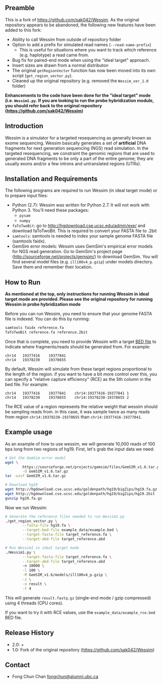 ## Preamble

This is a fork of https://github.com/sak042/Wessim. As the original repository 
appears to be abandoned, the following new features have been added to this 
fork:

* Ability to call Wessim from outside of repository folder
* Option to add a prefix for simulated read names (`--read-name-prefix`)
    + This is useful for situations where you want to track which reference 
        (e.g. haplotype) a read came from.
* Bug fix for paired-end mode when using the "ideal target" approach.
* Insert sizes are drawn from a normal distributon
* The original `getRegionVector` function has now been moved into its own 
    script (`get_region_vector.py`). 
* Cleaned up the original repository (e.g. removed the `Wessim_ver_1.0` folder)

**Enhancements to the code have been done for the "ideal target" mode (i.e.
`Wessim1.py`. If you are looking to run the probe hybridization module, you 
should refer back to the original repository (https://github.com/sak042/Wessim)**

## Introduction

Wessim is a simulator for a targeted resequencing as generally known as 
exome sequencing. Wessim basically generates a set of **artificial** DNA 
fragments for next generation sequencing (NGS) read simulation. In the targeted 
resequencing, we constraint the genomic regions that are used to generated DNA 
fragments to be only a part of the entire genome; they are usually exons and/or 
a few introns and untranslated regions (UTRs).

## Installation and Requirements

The following programs are required to run Wessim (in ideal target mode) or to 
prepare input files:

* Python (2.7): Wessim was written for Python 2.7. It will not work with 
    Python 3. You'll need these packages:
    + `pysam`
    + `numpy`
* `faToTwoBit`: go to http://hgdownload.cse.ucsc.edu/admin/exe/ and download 
    faToTwoBit. This is required to convert your FASTA file to .2bit 
* `samtools`: samtools is needed to index your sample genome FASTA file (samtools faidx).
* GemSim error models: Wessim uses GemSim's empirical error models for NGS 
    read generation. Go to GemSim's project page 
    (http://sourceforge.net/projects/gemsim/) to download GemSim. You will find 
    several model files (e.g. `ill100v4_p.gzip`) under models directory. Save 
    them and remember their location.
 
## How to Run

**As mentioned at the top, only instructions for running Wessim in ideal
target mode are provided. Please see the original repository for running Wessim
in probe hybridization mode**

Before you can run Wessim, you need to ensure that your genome FASTA file is
indexed. You can do this by running:

```bash
samtools faidx reference.fa
faToTwoBit reference.fa reference.2bit
```

Once that is complete, you need to provide Wessim with a target [BED file](https://genome.ucsc.edu/FAQ/FAQformat.html) 
to indicate where fragments/reads should be generated from. For example:

```
chr14	19377416	19377841
chr14	19378230	19378655
```

By default, Wessim will simulate from these target regions proportional to the
length of the region. if you want to have a bit more control over this, you can
specify a "relative capture efficiency" (RCE) as the 5th column in the bed file.
For example:

```
chr14	19377416	19377841	chr14:19377416-19377841	1
chr14	19378230	19378655	chr14:19378230-19378655	2
```

The RCE value of a region represents the relative weight that wessim should be 
sampling reads from. in this case, it was sample twice as many reads from 
region `chr14:19378230-19378655` than `chr14:19377416-19377841`. 

## Example usage

As an example of how to use wessim, we will generate 10,000 reads of 100 bps 
long from two regions of hg19. First, let's grab the input data we need:

```bash
# Get the GemSim error model
wget \
        https://sourceforge.net/projects/gemsim/files/GemSIM_v1.6.tar.gz/download \
        -O GemSIM_v1.6.tar.gz
tar -xzvf GemSIM_v1.6.tar.gz

# Download hg19 
wget http://hgdownload.cse.ucsc.edu/goldenpath/hg19/bigZips/hg19.fa.gz 
wget http://hgdownload.cse.ucsc.edu/goldenpath/hg19/bigZips/hg19.2bit
gunzip hg19.fa.gz
```

Now we run Wessim:

```bash
# Generate the reference files needed to run Wessim1.py
./get_region_vector.py \
        --fasta-file hg19.fa \
        --target-bed-file example_data/example.bed \
        --target-fasta-file target_reference.fa \
        --target-abd-file target_reference.abd

# Run Wessim1 in ideal target mode
./Wessim1.py \
        --target-fasta-file target_reference.fa \
        --target-abd-file target_reference.abd
        -n 10000 \
        -l 100 \
        -M GemSIM_v1.6/models/ill100v4_p.gzip \
        -z \
        -o result \
        -t 4
```

This will generate `result.fastq.gz` (single-end mode / gzip compressed) using 
4 threads (CPU cores). 

If you want to try it with RCE values, use the `example_data/example_rce.bed`
BED file.

## Release History

* 2.0: 
    + 
* 1.0: Fork of the original repository (https://github.com/sak042/Wessim)

## Contact

* Fong Chun Chan <fongchun@alumni.ubc.ca>
